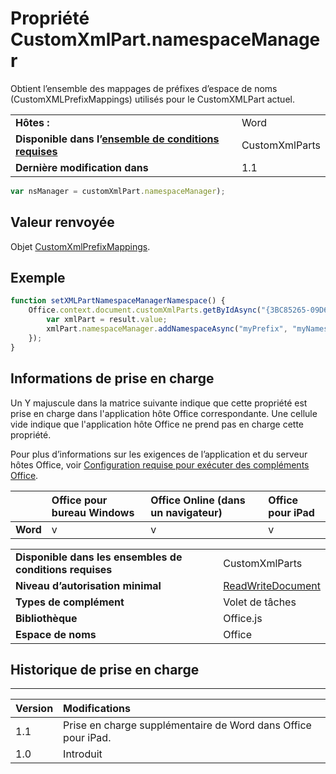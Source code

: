 
# <a name="customxmlpart.namespacemanager-property"></a>Propriété CustomXmlPart.namespaceManager
Obtient l’ensemble des mappages de préfixes d’espace de noms (CustomXMLPrefixMappings) utilisés pour le CustomXMLPart actuel.

|||
|:-----|:-----|
|**Hôtes :**|Word|
|**Disponible dans l’[ensemble de conditions requises](../../docs/overview/specify-office-hosts-and-api-requirements.md)**|CustomXmlParts|
|**Dernière modification dans**|1.1|

```js
var nsManager = customXmlPart.namespaceManager);
```


## <a name="return-value"></a>Valeur renvoyée

Objet [CustomXmlPrefixMappings](../../reference/shared/customxmlprefixmappings.customxmlprefixmappings.md).


## <a name="example"></a>Exemple




```js
function setXMLPartNamespaceManagerNamespace() {
    Office.context.document.customXmlParts.getByIdAsync("{3BC85265-09D6-4205-B665-8EB239A8B9A1}", function (result) {
        var xmlPart = result.value;
        xmlPart.namespaceManager.addNamespaceAsync("myPrefix", "myNamespace");
    });
}

```




## <a name="support-details"></a>Informations de prise en charge


Un Y majuscule dans la matrice suivante indique que cette propriété est prise en charge dans l'application hôte Office correspondante. Une cellule vide indique que l'application hôte Office ne prend pas en charge cette propriété.

Pour plus d’informations sur les exigences de l’application et du serveur hôtes Office, voir [Configuration requise pour exécuter des compléments Office](../../docs/overview/requirements-for-running-office-add-ins.md).


||**Office pour bureau Windows**|**Office Online (dans un navigateur)**|**Office pour iPad**|
|:-----|:-----|:-----|:-----|
|**Word**|v|v|v|

|||
|:-----|:-----|
|**Disponible dans les ensembles de conditions requises**|CustomXmlParts|
|**Niveau d’autorisation minimal**|[ReadWriteDocument](../../docs/develop/requesting-permissions-for-api-use-in-content-and-task-pane-add-ins.md)|
|**Types de complément**|Volet de tâches|
|**Bibliothèque**|Office.js|
|**Espace de noms**|Office|

## <a name="support-history"></a>Historique de prise en charge



****


|**Version**|**Modifications**|
|:-----|:-----|
|1.1|Prise en charge supplémentaire de Word dans Office pour iPad.|
|1.0|Introduit|

